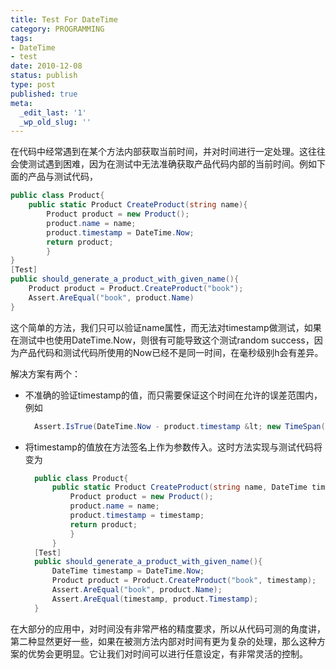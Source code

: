 ```yaml
---
title: Test For DateTime
category: PROGRAMMING
tags:
- DateTime
- test
date: 2010-12-08
status: publish
type: post
published: true
meta:
  _edit_last: '1'
  _wp_old_slug: ''
---
```

在代码中经常遇到在某个方法内部获取当前时间，并对时间进行一定处理。这往往会使测试遇到困难，因为在测试中无法准确获取产品代码内部的当前时间。例如下面的产品与测试代码，

```csharp
public class Product{
    public static Product CreateProduct(string name){
        Product product = new Product();
        product.name = name;
        product.timestamp = DateTime.Now;
        return product;
        }
}
[Test]
public should_generate_a_product_with_given_name(){
    Product product = Product.CreateProduct("book");
    Assert.AreEqual("book", product.Name)
}
```
这个简单的方法，我们只可以验证name属性，而无法对timestamp做测试，如果在测试中也使用DateTime.Now，则很有可能导致这个测试random success，因为产品代码和测试代码所使用的Now已经不是同一时间，在毫秒级别h会有差异。

解决方案有两个：

* 不准确的验证timestamp的值，而只需要保证这个时间在允许的误差范围内，例如

  ```csharp
    Assert.IsTrue(DateTime.Now - product.timestamp &lt; new TimeSpan(0, 0, 1) );
  ```

* 将timestamp的值放在方法签名上作为参数传入。这时方法实现与测试代码将变为

  ```csharp
    public class Product{
        public static Product CreateProduct(string name, DateTime timestamp){
            Product product = new Product();
            product.name = name;
            product.timestamp = timestamp;
            return product;
            }
        }
    [Test]
    public should_generate_a_product_with_given_name(){
        DateTime timestamp = DateTime.Now;
        Product product = Product.CreateProduct("book", timestamp);
        Assert.AreEqual("book", product.Name);
        Assert.AreEqual(timestamp, product.Timestamp);
    }
  ```
在大部分的应用中，对时间没有非常严格的精度要求，所以从代码可测的角度讲，第二种显然更好一些，如果在被测方法内部对时间有更为复杂的处理，那么这种方案的优势会更明显。它让我们对时间可以进行任意设定，有非常灵活的控制。